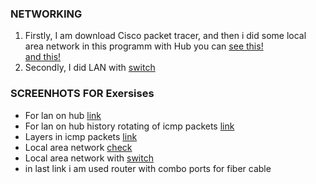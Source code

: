 ### NETWORKING
1. Firstly, I am download Cisco packet tracer, and then i did some local area network in this programm with Hub you can [see this!](https://github.com/iokoval/DevOps_online_Kharkiv_2021Q3/blob/master/m4/task4.1/Hub.pkt)  
[and this!](https://github.com/iokoval/DevOps_online_Kharkiv_2021Q3/blob/master/m4/task4.1/Hub2.pkt)
3. Secondly, I did LAN with [switch](https://github.com/iokoval/DevOps_online_Kharkiv_2021Q3/blob/master/m4/task4.1/switch1.pkt)
### SCREENHOTS FOR Exersises
* For lan on hub [link](https://github.com/iokoval/DevOps_online_Kharkiv_2021Q3/blob/master/m4/task4.1/image/Hub.png)  
* For lan on hub history rotating of icmp packets [link](https://github.com/iokoval/DevOps_online_Kharkiv_2021Q3/blob/master/m4/task4.1/image/icmppackets.png)  
* Layers in icmp packets [link](https://github.com/iokoval/DevOps_online_Kharkiv_2021Q3/blob/master/m4/task4.1/image/layers.png)  
* Local area network [check](https://github.com/iokoval/DevOps_online_Kharkiv_2021Q3/blob/master/m4/task4.1/image/pingHub.png)  
* Local area network with [switch](https://github.com/iokoval/DevOps_online_Kharkiv_2021Q3/blob/master/m4/task4.1/image/switch.png)
* in last link i am used router with combo ports for fiber cable
